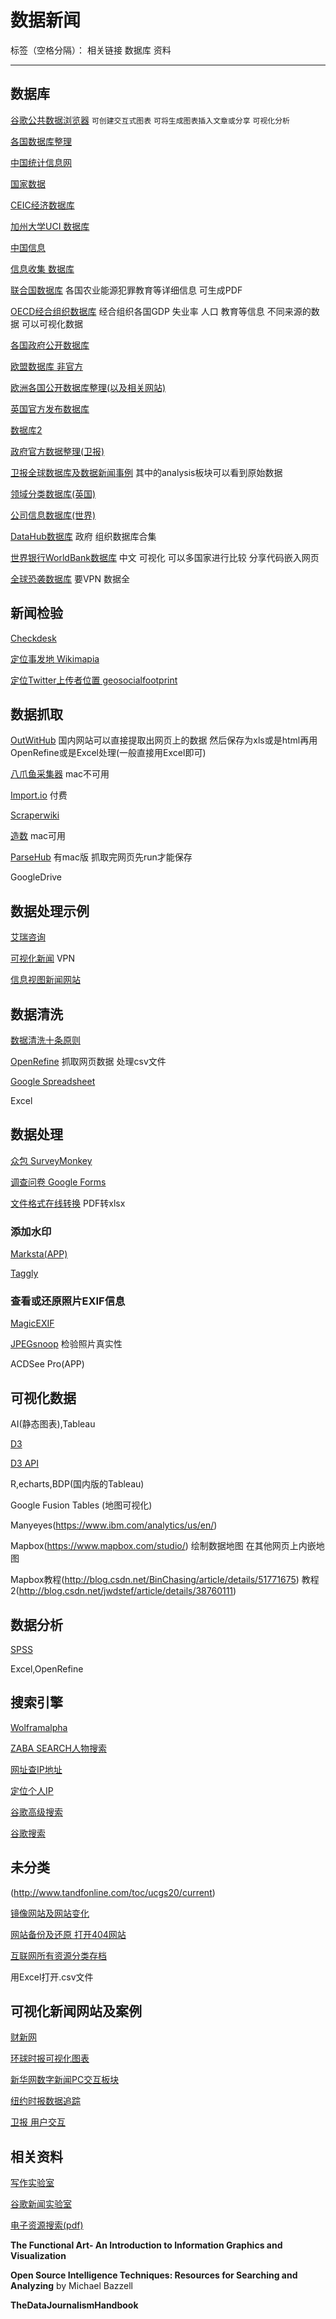 ﻿# 数据新闻

标签（空格分隔）： 相关链接 数据库 资料

---

## 数据库
[谷歌公共数据浏览器](https://www.google.com/publicdata/directory) `可创建交互式图表` `可将生成图表插入文章或分享` `可视化分析`

[各国数据库整理](https://en.wikipedia.org/wiki/List_of_national_and_international_statistical_services)

[中国统计信息网](http://www.tjcn.org)

[国家数据](http://data.stats.gov.cn/index.htm)

[CEIC经济数据库](http://www.ceicdata.com/zh-hans)

[加州大学UCI 数据库](http://archive.ics.uci.edu/ml/datasets.html)

[中国信息](http://china.fathom.info)

[信息收集 数据库](https://investigativedashboard.org)

[联合国数据库](http://data.un.org) 各国农业能源犯罪教育等详细信息 可生成PDF

[OECD经合组织数据库](http://stats.oecd.org) 经合组织各国GDP 失业率 人口 教育等信息 不同来源的数据 可以可视化数据 

[各国政府公开数据库](https://www.rcfp.org/california-open-government-guide)

[欧盟数据库 非官方](https://www.asktheeu.org)

[欧洲各国公开数据库整理(以及相关网站)](http://www.legalleaks.info)

[英国官方发布数据库](https://www.gov.uk/government/publications/)

[数据库2](https://www.gov.uk/government/organisations/office-for-national-statistics)

[政府官方数据整理(卫报)](https://www.theguardian.com/politics/government-data)

[卫报全球数据库及数据新闻事例](https://www.theguardian.com/data) 其中的analysis板块可以看到原始数据

[领域分类数据库(英国)](https://data.gov.uk)

[公司信息数据库(世界)](https://opencorporates.com)

[DataHub数据库](https://old.datahub.io) 政府 组织数据库合集

[世界银行WorldBank数据库](https://data.worldbank.org.cn) 中文 可视化 可以多国家进行比较 分享代码嵌入网页

[全球恐袭数据库](http://www.start.umd.edu/gtd/) 要VPN 数据全

## 新闻检验

[Checkdesk](https://meedan.com/en/check/)

[定位事发地 Wikimapia](http://www.wikimapia.org)

[定位Twitter上传者位置 geosocialfootprint](http://geosocialfootprint.com)

## 数据抓取
[OutWitHub](http://www.outwit.com/products/hub/) 国内网站可以直接提取出网页上的数据 然后保存为xls或是html再用OpenRefine或是Excel处理(一般直接用Excel即可)

[八爪鱼采集器](http://www.bazhuayu.com) mac不可用

[Import.io](https://import.io) 付费

[Scraperwiki](https://scraperwiki.com)

[造数](http://zaoshu.io) mac可用

[ParseHub](https://www.parsehub.com) 有mac版 抓取完网页先run才能保存

GoogleDrive

## 数据处理示例
[艾瑞咨询](http://www.iresearch.com.cn)

[可视化新闻](http://rethinkingvis.com/#genre=3) VPN

[信息视图新闻网站](https://www.good.is)

## 数据清洗
[数据清洗十条原则](http://www.clean-sheet.org)

[OpenRefine](http://openrefine.org) 抓取网页数据 处理csv文件

[Google Spreadsheet](https://www.google.com/sheets/about/)

Excel
## 数据处理
[众包 SurveyMonkey](https://www.surveymonkey.com/mp/take-a-tour/?ut_source=header)

[调查问卷 Google Forms](https://wordpress.org/plugins/wpgform/)

[文件格式在线转换](http://www.zamzar.com) PDF转xlsx

### 添加水印
[Marksta(APP)](http://www.marksta.com)

[Taggly](http://www.taggly.com)

### 查看或还原照片EXIF信息
[MagicEXIF](http://www.magicexif.com)

[JPEGsnoop](http://www.impulseadventure.com/photo/jpeg-snoop.html) 检验照片真实性

ACDSee Pro(APP)

## 可视化数据
AI(静态图表),Tableau

[D3](http://www.ourd3js.com/wordpress/)

[D3 API](http://blog.csdn.net/tianxuzhang/article/details/47067699)

R,echarts,BDP(国内版的Tableau)

Google Fusion Tables (地图可视化)

Manyeyes(https://www.ibm.com/analytics/us/en/) 

Mapbox(https://www.mapbox.com/studio/) 绘制数据地图 在其他网页上内嵌地图

Mapbox教程(http://blog.csdn.net/BinChasing/article/details/51771675)
教程2(http://blog.csdn.net/jwdstef/article/details/38760111)

## 数据分析

[SPSS](https://spss-mac.en.softonic.com/mac/download)

Excel,OpenRefine
## 搜索引擎
[Wolframalpha](http://www.wolframalpha.com)

[ZABA SEARCH人物搜索](http://www.zabasearch.com)

[网址查IP地址](http://spyonweb.com)

[定位个人IP](https://www.whatismyip.com)

[谷歌高级搜索](https://www.powersearchingwithgoogle.com)

[谷歌搜索](google.com/insidesearch)
## 未分类
(http://www.tandfonline.com/toc/ucgs20/current)

[镜像网站及网站变化](https://www.changedetection.com)

[网站备份及还原 打开404网站](https://web.archive.org)

[互联网所有资源分类存档](https://archive.org)

 用Excel打开.csv文件
 
## 可视化新闻网站及案例

[财新网](http://datanews.caixin.com)

[环球时报可视化图表](http://www.globaltimes.cn/infographics/photolist.html)

[新华网数字新闻PC交互板块](http://www.news.cn/datanews/wyf.htm)

[纽约时报数据追踪](https://flowingdata.com/tag/new-york-times/)

[卫报 用户交互](https://www.theguardian.com/world/interactive/2012/may/08/gay-rights-united-states)

## 相关资料
 
[写作实验室](https://owl.english.purdue.edu/owl/resource/1022/1/)

[谷歌新闻实验室](https://www.google.com/mediatools)

[电子资源搜索(pdf)](https://max.book118.com/)

**The Functional Art- An Introduction to Information Graphics and Visualization**

**Open Source Intelligence Techniques: Resources for Searching and Analyzing** by Michael Bazzell

**TheDataJournalismHandbook**




